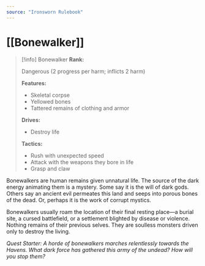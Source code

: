```yaml
---
source: "Ironsworn Rulebook"
---
```

# [[Bonewalker]]

> [!info] Bonewalker
> **Rank:**
> 
> Dangerous (2 progress per harm; inflicts 2 harm)
> 
> **Features:**
> 
> - Skeletal corpse
> - Yellowed bones
> - Tattered remains of clothing and armor
> 
> **Drives:**
> 
> - Destroy life
> 
> **Tactics:**
> 
> - Rush with unexpected speed
> - Attack with the weapons they bore in life
> - Grasp and claw

Bonewalkers are human remains given unnatural life. The source of the dark energy animating them is a mystery. Some say it is the will of dark gods. Others say an ancient evil permeates this land and seeps into porous bones of the dead. Or, perhaps it is the work of corrupt mystics.

Bonewalkers usually roam the location of their final resting place—a burial site, a cursed battlefield, or a settlement blighted by disease or violence. Nothing remains of their previous selves. They are soulless monsters driven only to destroy the living.

_Quest Starter: A horde of bonewalkers marches relentlessly towards the Havens. What dark force has gathered this army of the undead? How will you stop them?_